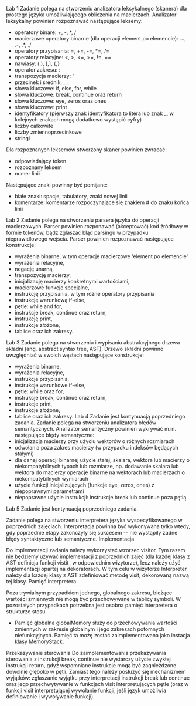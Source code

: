 Lab 1
Zadanie polega na stworzeniu analizatora leksykalnego (skanera) dla prostego języka umożliwiającego obliczenia na macierzach. Analizator leksykalny powinien rozpoznawać następujące leksemy:
   - operatory binare: +, -, *, /
   - macierzowe operatory binarne (dla operacji element po elemencie): .+, .-, .*, ./
   - operatory przypisania: =, +=, -=, *=, /=
   - operatory relacyjne: <, >, <=, >=, !=, ==
   - nawiasy: (,), [,], {,}
   - operator zakresu: :
   - transpozycja macierzy: '
   - przecinek i średnik: , ;
   - słowa kluczowe: if, else, for, while
   - słowa kluczowe: break, continue oraz return
   - słowa kluczowe: eye, zeros oraz ones
   - słowa kluczowe: print
   - identyfikatory (pierwszy znak identyfikatora to litera lub znak _, w kolejnych znakach mogą dodatkowo wystąpić cyfry)
   - liczby całkowite
   - liczby zmiennoprzecinkowe
   - stringi 

Dla rozpoznanych leksemów stworzony skaner powinien zwracać:
   - odpowiadający token
   - rozpoznany leksem
   - numer linii 

Następujące znaki powinny być pomijane:
   - białe znaki: spacje, tabulatory, znaki nowej linii
   - komentarze: komentarze rozpoczynające się znakiem # do znaku końca linii


Lab 2
Zadanie polega na stworzeniu parsera języka do operacji macierzowych. Parser powinien rozponawać (akceptować) kod źródłowy w formie tokenów, bądz zglaszać bląd parsingu w przypadku nieprawidlowego wejścia. Parser powinien rozpoznawać następujące konstrukcje:
   - wyrażenia binarne, w tym operacje macierzowe 'element po elemencie'
   - wyrażenia relacyjne,
   - negację unarną,
   - transpozycję macierzy,
   - inicjalizację macierzy konkretnymi wartościami,
   - macierzowe funkcje specjalne,
   - instrukcję przypisania, w tym różne operatory przypisania
   - instrukcję warunkową if-else,
   - pętle: while and for,
   - instrukcje break, continue oraz return,
   - instrukcję print,
   - instrukcje złożone,
   - tablice oraz ich zakresy.

Lab 3
Zadanie polega na stworzeniu i wypisaniu abstrakcyjnego drzewa składni (ang. abstract syntax tree, AST). Drzewo składni powinno uwzględniać w swoich węzłach następujące konstrukcje:
   - wyrażenia binarne,
   - wyrażenia relacyjne,
   - instrukcje przypisania,
   - instrukcje warunkowe if-else,
   - pętle: while oraz for,
   - instrukcje break, continue oraz return,
   - instrukcje print,
   - instrukcje złożone,
   - tablice oraz ich zakresy. 
Lab 4
Zadanie jest kontynuacją poprzedniego zadania.
Zadanie polega na stworzeniu analizatora błędów semantycznych.
Analizator semantyczny powinien wykrywać m.in. następujące błędy semantyczne:
   - inicjalizacja macierzy przy użyciu wektorów o różnych rozmiarach
   - odwołania poza zakres macierzy (w przypadku indeksów będących stałymi)
   - dla danej operacji binarnej użycie stałej, skalara, wektora lub macierzy o niekompatybilnych typach lub rozmiarze, np.
        dodawanie skalara lub wektora do macierzy
        operacje binarne na wektorach lub macierzach o niekompatybilnych wymiarach 
   - użycie funkcji inicjalizujących (funkcje eye, zeros, ones) z niepoprawnymi parametrami
   - niepoprawne użycie instrukcji:
        instrukcje break lub continue poza pętlą 

Lab 5
Zadanie jest kontynuacją poprzedniego zadania.

Zadanie polega na stworzeniu interpretera języka wyspecyfikowanego w poprzednich zajęciach. Interpretacja powinna być wykonywana tylko wtedy, gdy poprzednie etapy zakończyły się sukcesem -- nie wystąpiły żadne błędy syntaktyczne lub semantyczne.
Implementacja

Do implementacji zadania należy wykorzystać wzorzec visitor. Tym razem nie będziemy używać implementacji z poprzednich zajęć (dla każdej klasy z AST definicja funkcji vistit_<classname> w odpowiednim wizytorze), lecz należy użyć implementacji opartej na dekoratorach. W tym celu w wizytorze Interpreter należy dla każdej klasy z AST zdefiniować metodę visit, dekorowaną nazwą tej klasy.
Pamięć interpretera

Poza trywialnym przypadkiem jednego, globalnego zakresu, bieżące wartości zmiennych nie mogą być przechowywane w tablicy symboli. W pozostałych przypadkach potrzebna jest osobna pamięć interpretera o strukturze stosu.
   - Pamięć globalna globalMemory służy do przechowywania wartości zmiennych w zakresie globalnym i jego zakresach potomnych niefunkcyjnych. Pamięć ta możę zostać zaimplementowana jako instacja klasy MemoryStack. 

Przekazywanie sterowania
Do zaimplementowania przekazywania sterowania z instrukcji break, continue nie wystarczy użycie zwykłej instrukcji return, gdyż wspomniane instrukcje mogą być zagnieżdzone dowolnie głęboko w pętli. Zamiast tego należy posłużyć się mechanizmem wyjątków: zgłaszanie wyjątku przy interpretacji instrukcji break lub continue oraz jego przechwytywanie w funkcjach visit interpretujących pętle (oraz w funkcji visit interpretującej wywołanie funkcji, jeśli język umożliwia definiowanie i wywoływanie funkcji). 
